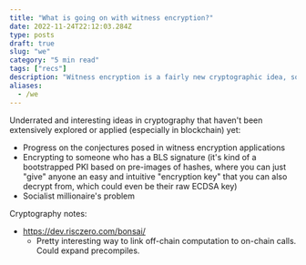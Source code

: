 ```yaml
---
title: "What is going on with witness encryption?"
date: 2022-11-24T22:12:03.284Z
type: posts
draft: true
slug: "we"
category: "5 min read"
tags: ["recs"]
description: "Witness encryption is a fairly new cryptographic idea, sort of the flip side of zero knowledge. What is the state of research here, how does it work, and what can we do with it?"
aliases:
  - /we
---
```


Underrated and interesting ideas in cryptography that haven't been extensively explored or applied (especially in blockchain) yet:
- Progress on the conjectures posed in witness encryption applications
- Encrypting to someone who has a BLS signature (it's kind of a bootstrapped PKI based on pre-images of hashes, where you can just "give" anyone an easy and intuitive "encryption key" that you can also decrypt from, which could even be their raw ECDSA key)
- Socialist millionaire's problem

Cryptography notes:
- https://dev.risczero.com/bonsai/
    - Pretty interesting way to link off-chain computation to on-chain calls. Could expand precompiles.